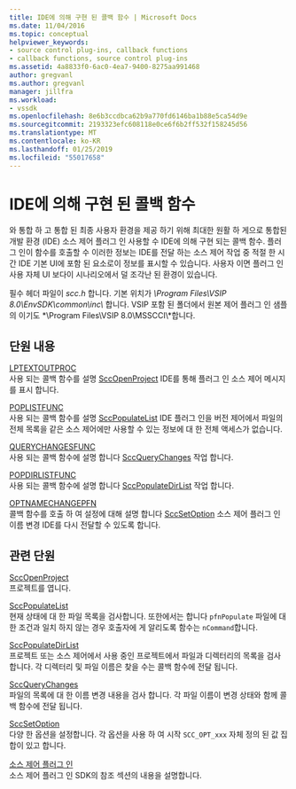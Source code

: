 ```yaml
---
title: IDE에 의해 구현 된 콜백 함수 | Microsoft Docs
ms.date: 11/04/2016
ms.topic: conceptual
helpviewer_keywords:
- source control plug-ins, callback functions
- callback functions, source control plug-ins
ms.assetid: 4a8833f0-6ac0-4ea7-9400-8275aa991468
author: gregvanl
ms.author: gregvanl
manager: jillfra
ms.workload:
- vssdk
ms.openlocfilehash: 8e6b3ccdbca62b9a770fd6146ba1b88e5ca54d9e
ms.sourcegitcommit: 2193323efc608118e0ce6f6b2ff532f158245d56
ms.translationtype: MT
ms.contentlocale: ko-KR
ms.lasthandoff: 01/25/2019
ms.locfileid: "55017658"
---
```

# <a name="callback-functions-implemented-by-the-ide"></a>IDE에 의해 구현 된 콜백 함수
와 통합 하 고 통합 된 최종 사용자 환경을 제공 하기 위해 최대한 원활 하 게으로 통합된 개발 환경 (IDE) 소스 제어 플러그 인 사용할 수 IDE에 의해 구현 되는 콜백 함수. 플러그 인이 함수를 호출할 수 이러한 정보는 IDE를 전달 하는 소스 제어 작업 중 적절 한 시간 IDE 기본 UI에 포함 된 요소로이 정보를 표시할 수 있습니다. 사용자 이면 플러그 인 사용 자체 UI 보다이 시나리오에서 덜 조각난 된 환경이 있습니다.  
  
 필수 헤더 파일이 *scc.h* 합니다. 기본 위치가 *\Program Files\VSIP 8.0\EnvSDK\common\inc\\* 합니다. VSIP 포함 된 폴더에서 원본 제어 플러그 인 샘플의 이기도 *\Program Files\VSIP 8.0\MSSCCI\\*합니다.  
  
## <a name="in-this-section"></a>단원 내용  
 [LPTEXTOUTPROC](../extensibility/lptextoutproc.md)  
 사용 되는 콜백 함수를 설명 [SccOpenProject](../extensibility/sccopenproject-function.md) IDE를 통해 플러그 인 소스 제어 메시지를 표시 합니다.  
  
 [POPLISTFUNC](../extensibility/poplistfunc.md)  
 사용 되는 콜백 함수를 설명 [SccPopulateList](../extensibility/sccpopulatelist-function.md) IDE 플러그 인을 버전 제어에서 파일의 전체 목록을 같은 소스 제어에만 사용할 수 있는 정보에 대 한 전체 액세스가 없습니다.  
  
 [QUERYCHANGESFUNC](../extensibility/querychangesfunc.md)  
 사용 되는 콜백 함수에 설명 합니다 [SccQueryChanges](../extensibility/sccquerychanges-function.md) 작업 합니다.  
  
 [POPDIRLISTFUNC](../extensibility/popdirlistfunc.md)  
 사용 되는 콜백 함수에 설명 합니다 [SccPopulateDirList](../extensibility/sccpopulatedirlist-function.md) 작업 합니다.  
  
 [OPTNAMECHANGEPFN](../extensibility/optnamechangepfn.md)  
 콜백 함수를 호출 하 여 설정에 대해 설명 합니다 [SccSetOption](../extensibility/sccsetoption-function.md) 소스 제어 플러그 인 이름 변경 IDE를 다시 전달할 수 있도록 합니다.  
  
## <a name="related-sections"></a>관련 단원  
 [SccOpenProject](../extensibility/sccopenproject-function.md)  
 프로젝트를 엽니다.  
  
 [SccPopulateList](../extensibility/sccpopulatelist-function.md)  
 현재 상태에 대 한 파일 목록을 검사합니다. 또한에서는 합니다 `pfnPopulate` 파일에 대 한 조건과 일치 하지 않는 경우 호출자에 게 알리도록 함수는 `nCommand`합니다.  
  
 [SccPopulateDirList](../extensibility/sccpopulatedirlist-function.md)  
 프로젝트 또는 소스 제어에서 사용 중인 프로젝트에서 파일과 디렉터리의 목록을 검사 합니다. 각 디렉터리 및 파일 이름은 찾을 수는 콜백 함수에 전달 됩니다.  
  
 [SccQueryChanges](../extensibility/sccquerychanges-function.md)  
 파일의 목록에 대 한 이름 변경 내용을 검사 합니다. 각 파일 이름이 변경 상태와 함께 콜백 함수에 전달 됩니다.  
  
 [SccSetOption](../extensibility/sccsetoption-function.md)  
 다양 한 옵션을 설정합니다. 각 옵션을 사용 하 여 시작 `SCC_OPT_xxx` 자체 정의 된 값 집합이 있고 합니다.  
  
 [소스 제어 플러그 인](../extensibility/source-control-plug-ins.md)  
 소스 제어 플러그 인 SDK의 참조 섹션의 내용을 설명합니다.